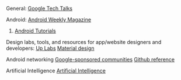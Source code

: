 General:
  <a href="http://googletechtalks.net/">Google Tech Talks</a>
  
Android:
  <a href="https://androidweekly.net/">Android Weekly Magazine</a>
  1. [Android Tutorials](https://www.vogella.com/tutorials/)
  
Design labs, tools, and resources for app/website designers and developers:
  <a href="https://www.uplabs.com/android">Up Labs</a>
  <a href="https://material.io/">Material design</a>

Android networking
  <a href="https://developer.android.com/things/community">Google-sponsored communities</a>
  <a href="http://git.github.io/git-reference/">Github reference</a>
  
Artificial Intelligence
  <a href="https://explained.ai/">Artificial Intelligence</a>
